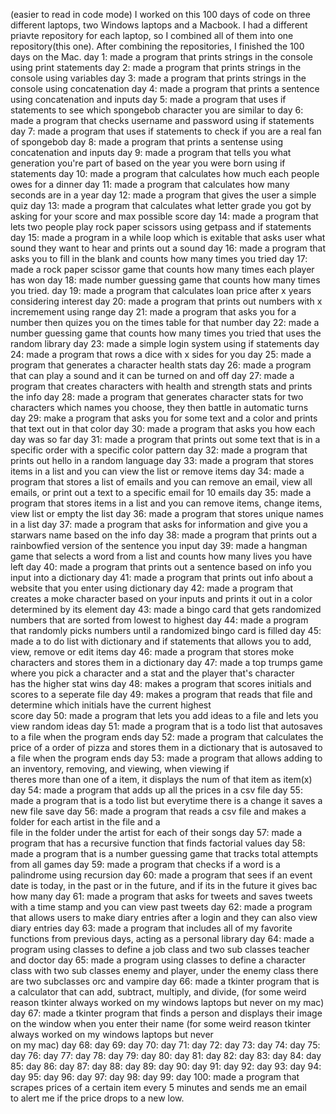 (easier to read in code mode)
I worked on this 100 days of code on three different laptops, two Windows laptops and a Macbook.
I had a different priavte repository for each laptop, so I combined all of them into one repository(this one).
After combining the repositories, I finished the 100 days on the Mac.
day 1: made a program that prints strings in the console using print statements
day 2: made a program that prints strings in the console using variables
day 3: made a program that prints strings in the console using concatenation
day 4: made a program that prints a sentence using concatenation and inputs
day 5: made a program that uses if statements to see which spongebob character you are similar to
day 6: made a program that checks username and password using if statements
day 7: made a program that uses if statements to check if you are a real fan of spongebob
day 8: made a program that prints a sentense using concatenation and inputs
day 9: made a program that tells you what generation you're part of based on the year you
       were born using if statements
day 10: made a program that calculates how much each people owes for a dinner
day 11: made a program that calculates how many seconds are in a year
day 12: made a program that gives the user a simple quiz
day 13: made a program that calculates what letter grade you got by asking for your score and max
        possible score
day 14: made a program that lets two people play rock paper scissors using getpass and if statements
day 15: made a program in a while loop which is exitable that asks user what sound they want to hear
        and prints out a sound
day 16: made a program that asks you to fill in the blank and counts how many times you tried
day 17: made a rock paper scissor game that counts how many times each player has won
day 18: made number guessing game that counts how many times you tried.
day 19: made a program that calculates loan price after x years considering interest 
day 20: made a program that prints out numbers with x incremement using range 
day 21: made a program that asks you for a number then quizes you on the times table for that number
day 22: made a number guessing game that counts how many times you tried that uses the random library
day 23: made a simple login system using if statements
day 24: made a program that rows a dice with x sides for you
day 25: made a program that generates a character health stats
day 26: made a program that can play a sound and it can be turned on and off
day 27: made a program that creates characters with health and strength stats and prints the info
day 28: made a program that generates character stats for two characters which names you choose, they 
        then battle in automatic turns
day 29: make a program that asks you for some text and a color and prints that text out in that color
day 30: made a program that asks you how each day was so far
day 31: made a program that prints out some text that is in a specific order with a specific color 
        pattern
day 32: made a program that prints out hello in a random language
day 33: made a program that stores items in a list and you can view the list or remove items
day 34: made a program that stores a list of emails and you can remove an email, view all emails, or
        print out a text to a specific email for 10 emails
day 35: made a program that stores items in a list and you can remove items, change items, view list
        or empty the list
day 36: made a program that stores unique names in a list
day 37: made a program that asks for information and give you a starwars name based on the info
day 38: made a program that prints out a rainbowfied version of the sentence you input
day 39: made a hangman game that selects a word from a list and counts how many lives you have left
day 40: made a program that prints out a sentence based on info you input into a dictionary 
day 41: made a program that prints out info about a website that you enter using dictionary
day 42: made a program that creates a moke character based on your inputs and prints it out
        in a color determined by its element
day 43: made a bingo card that gets randomized numbers that are sorted from lowest to highest
day 44: made a program that randomly picks numbers until a randomized bingo card is filled
day 45: made a to do list with dictionary and if statements that allows you to add, view, remove
        or edit items
day 46: made a program that stores moke characters and stores them in a dictionary
day 47: made a top trumps game where you pick a character and a stat and the player that's character        
        has the higher stat wins
day 48: makes a program that scores initials and scores to a seperate file
day 49: makes a program that reads that file and determine which initials have the current highest     
        score
day 50: made a program that lets you add ideas to a file and lets you view random ideas
day 51: made a program that is a todo list that autosaves to a file when the program ends
day 52: made a program that calculates the price of a order of pizza and stores them in a dictionary
        that is autosaved to a file when the program ends
day 53: made a program that allows adding to an inventory, removing, and viewing, when viewing if    
        theres more than one of a item, it displays the num of that item as item(x)
day 54: made a program that adds up all the prices in a csv file
day 55: made a program that is a todo list but everytime there is a change it saves a new file save
day 56: made a program that reads a csv file and makes a folder for each artist in the file and a     
        file in the folder under the artist for each of their songs 
day 57: made a program that has a recursive function that finds factorial values
day 58: made a program that is a number guessing game that tracks total attempts from all games
day 59: made a program that checks if a word is a palindrome using recursion
day 60: made a program that sees if an event date is today, in the past or in the future, and if its
        in the future it gives bac how many
day 61: made a program that asks for tweets and saves tweets with a time stamp and you can view past
        tweets
day 62: made a program that allows users to make diary entries after a login and they can also view
        diary entries
day 63: made a program that includes all of my favorite functions from previous days, acting as a 
        personal library
day 64: made a program using classes to define a job class and two sub classes teacher and doctor
day 65: made a program using classes to define a character class with two sub classes enemy
        and player, under the enemy class there are two subclasses orc and vampire
day 66: made a tkinter program that is a calculator that can add, subtract, multiply, and divide,
        (for some weird reason tkinter always worked on my windows laptops but never on my mac)
day 67: made a tkinter program that finds a person and displays their image on the window when you
        enter their name (for some weird reason tkinter always worked on my windows laptops but never   
        on my mac)
day 68:
day 69:
day 70: 
day 71:
day 72:
day 73: 
day 74:
day 75:
day 76:
day 77: 
day 78:
day 79:
day 80: 
day 81:
day 82:
day 83: 
day 84:
day 85:
day 86:
day 87: 
day 88:
day 89:
day 90: 
day 91:
day 92:
day 93: 
day 94:
day 95:
day 96:
day 97: 
day 98:
day 99:
day 100: made a program that scrapes prices of a certain item every 5 minutes and sends me an email  
         to alert me if the price drops to a new low.

